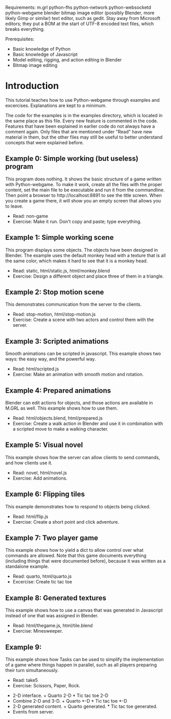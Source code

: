 Requirements:
m.grl
python-fhs
python-network
python-websocketd
python-webgame
blender
bitmap image editor (possibly Blender, more likely Gimp or similar)
text editor, such as gedit.
	Stay away from Microsoft editors; they put a BOM at the start of UTF-8
	encoded text files, which breaks everything.

Prerequisites:
- Basic knowledge of Python
- Basic knowledge of Javascript
- Model editing, rigging, and action editing in Blender
- Bitmap image editing

# Introduction
This tutorial teaches how to use Python-webgame through examples and
excercises.  Explanations are kept to a minimum.

The code for the examples is in the examples directory, which is located in the
same place as this file.  Every new feature is commented in the code.  Features
that have been explained in earlier code do not always have a comment again.  Only
files that are mentioned under "Read" have new material in them, but the other
files may still be useful to better understand concepts that were explained
before.

## Example 0: Simple working (but useless) program
This program does nothing.  It shows the basic structure of a game written with
Python-webgame.  To make it work, create all the files with the proper content,
set the main file to be executable and run it from the commandline.  Then point
a browser to http://localhost:8891 to see the title screen.  When you create a
game there, it will show you an empty screen that allows you to leave.

* Read: non-game
* Exercise: Make it run.  Don't copy and paste; type everything.

## Example 1: Simple working scene
This program displays some objects.  The objects have been designed in Blender.
The example uses the default monkey head with a texture that is all the same
color, which makes it hard to see that it is a monkey head.

* Read: static, html/static.js, html/monkey.blend
* Exercise: Design a different object and place three of them in a triangle.

## Example 2: Stop motion scene
This demonstrates communication from the server to the clients.

* Read: stop-motion, html/stop-motion.js
* Exercise: Create a scene with two actors and control them with the server.

## Example 3: Scripted animations
Smooth animations can be scripted in javascript.  This example shows two ways:
the easy way, and the powerful way.

* Read: html/scripted.js
* Exercise: Make an animation with smooth motion and rotation.

## Example 4: Prepared animations
Blender can edit actions for objects, and those actions are available in M.GRL
as well.  This example shows how to use them.

* Read: html/objects.blend, html/prepared.js
* Exercise: Create a walk action in Blender and use it in combination with a scripted move to make a walking character.

## Example 5: Visual novel
This example shows how the server can allow clients to send commands, and how
clients use it.

* Read: novel, html/novel.js
* Exercise: Add animations.

## Example 6: Flipping tiles
This example demonstrates how to respond to objects being clicked.

* Read: html/flip.js
* Exercise: Create a short point and click adventure.

## Example 7: Two player game
This example shows how to yield a dict to allow control over what commands are
allowed.  Note that this game documents everything (including things that were
documented before), because it was written as a standalone example.

* Read: quarto, html/quarto.js
* Excercise: Create tic tac toe

## Example 8: Generated textures
This example shows how to use a canvas that was generated in Javascript instead
of one that was assigned in Blender.

* Read: html/thegame.js, html/tile.blend
* Exercise: Minesweeper.

## Example 9: 
This example shows how Tasks can be used to simplify the implementation of a
game where things happen in parallel, such as all players preparing their turn
simultaneously.

* Read: take5
* Exercise: Scissors, Paper, Rock.

- 2-D interface.
        + Quarto 2-D
        * Tic tac toe 2-D
- Combine 2-D and 3-D.
        + Quarto *-D
        * Tic tac toe *-D
- 2-D generated content.
        + Quarto generated.
        * Tic tac toe generated.
- Events from server.
